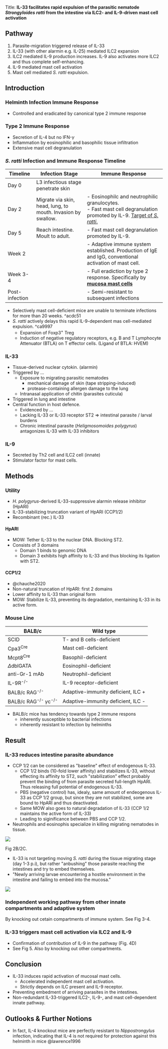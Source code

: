 Title: **IL-33 facilitates rapid expulsion of the parasitic nematode *Strongyloides ratti* from the intestine via ILC2- and IL-9-driven mast cell activation**

## Pathway

1. Parasite-migration triggered release of IL-33
2. IL-33 (with other alarmin e.g. IL-25) mediated ILC2 expansion
3. ILC2 mediated IL-9 production increases. IL-9 also activates more ILC2 and thus complete self-enhancing. 
4. IL-9 mediated mast cell activation
5. Mast cell mediated *S. ratti* expulsion. 

## Introduction

### Helminth Infection Immune Response

- Controlled and eradicated by canonical type 2 immune response

### Type 2 Immune Response

- Secretion of IL-4 but no IFN-$\gamma$
- Inflammation by eosinophilic and basophilic tissue infiltration
- Extensive mast cell degranulation

### *S. ratti* Infection and Immune Response Timeline

| **Timeline**   | **Infection Stage**                                          | **Immune Response**                                                                                                                                                                                                                            |
| -------------- | ------------------------------------------------------------ | ---------------------------------------------------------------------------------------------------------------------------------------------------------------------------------------------------------------------------------------------- |
| Day 0          | L3 infectious stage penetrate skin                           |                                                                                                                                                                                                                                                |
| Day 2          | Migrate via skin, head, lung, to mouth. Invasion by swallow. | - Eosinophilc and neutrophilic granulocytes.<br>- Fast mast cell degranulation promoted by IL-9. [Target of *S. ratti*.](003%20Management/M.Sc.%20Biology/Molekulare%20und%20Zelluläre%20Immunologie/Seminar-Pre/Meiners%20et%20al..md#^ca9997) |
| Day 5          | Reach intestine. Moult to adult.                             | - Fast mast cell degranulation promoted by IL-9.                                                                                                                                                                                               |
| Week 2         |                                                              | - Adaptive immune system established. Production of IgE and IgG, conventional activation of mast cell.                                                                                                                                         |
| Week 3-4       |                                                              | - Full eradiction by type 2 response. Specifically by [**mucosa mast cells**](003%20Management/M.Sc.%20Biology/Molekulare%20und%20Zelluläre%20Immunologie/Seminar-Pre/Meiners%20et%20al..md#^acdc51)                                            |
| Post-infection |                                                              | - Semi-resistant to subsequent infections                                                                                                                                                                                                      |

- Selectively mast cell-deficient mice are unable to terminate infections for more than 20 weeks. ^acdc51
- *S. ratti* actively delays this rapid IL-9-dependent mas cell-mediated expulsion. ^ca9997
	- Expansion of Foxp3<sup>+</sup> Treg
	- Induction of negative regulatory receptors, e.g. B and T Lymphocyte Attenuator (BTLA) on T effector cells. (Ligand of BTLA: HVEM)

### IL-33

- Tissue-derived nuclear cytokin. (alarmin)
- Triggered by ...
	- Exposure to migrating parasitic nematodes
		- mechanical damage of skin (tape stripping-induced)
		- protease-containing allergen damage to the lung
	- Intranasal application of chitin (parasites cuticula)
- Triggered in lung and intestine
- Central function in host defence.
	- Evidenced by ...
	- Lacking IL-33 or IL-33 receptor ST2 => intestinal parasite / larval burdens
	- Chronic intestinal parasite (*Heligmosomoides polygyrus*) antagonizes IL-33 with IL-33 inhibitors

### IL-9

- Secreted by Th2 cell and ILC2 cell (innate)
- Stimulator factor for mast cells.

## Methods

### Utility

- *H. polygyrus*-derived IL-33-suppressive alarmin release inhibitor (HpARI)
- IL-33-stabilizing truncation variant of HpARI (CCP1/2)
- Recombinant (rec.) IL-33 

#### HpARI
- MOW: Tether IL-33 to the nuclear DNA. Blocking ST2.
- Consists of 3 domains
	- Domain 1 binds to genomic DNA
	- Domain 3 exhibits high affinity to IL-33 and thus blocking its ligation with ST2.

#### CCP1/2
- @chauche2020
- Non-natural truncation of HpARI: first 2 domains
- Lower affinity to IL-33 than original form
- MOW: Stabilize IL-33, preventing its degradation, mentaining IL-33 in its active form.

### Mouse Line

| BALB/c                                           | Wild type                          |
| ------------------------------------------------ | ---------------------------------- |
| SCID                                             | T- and B cells-deficient           |
| Cpa3<sup>Cre</sup>                               | Mast cell-deficient                |
| Mcpt8<sup>Cre</sup>                              | Basophil-deficient                 |
| $\Delta$dblGATA                                  | Eosinophil-deficient               |
| anti-Gr-1 mAb                                    | Neutrophil-deficient               |
| IL-9R<sup>-/-</sup>                              | IL-9 receptor-deficient            |
| BALB/c RAG<sup>-/-</sup>                         | Adaptive-immunity deficient, ILC + |
| BALB/c RAG<sup>-/-</sup> $\gamma$c<sup>-/-</sup> | Adaptive-immunity deficient, ILC - |

- BALB/c mice has tendency towards type 2 immune respons
	- inherently susceptible to bacterial infections
	- inherently resistant to infection by helminths

## Result

### IL-33 reduces intestine parasite abundance

- CCP 1/2 can be considered as "baseline" effect of endogenous IL-33.
	- CCP 1/2 binds (10-fold lower affinity) and stabilizes IL-33, without effecting its affinity to ST2, such "stabilization" effect probably prevent the binding of from parasite secreted full-length HpARI. Thus releasing full potential of endogenous IL-33.
	- PBS (negative control) has, idealy, same amount of endeogenous IL-33 as CCP 1/2 group, but since they are not stabilized, some are bound to HpARI and thus deactivated. 
	- Same MOW also goes to natural degradation of IL-33 (CCP 1/2 maintains the active form of IL-33)
	- Leading to siginificance between PBS and CCP 1/2.
- Neutrophils and eosinophis specialize in killing migrating nematodes in tissue. 

![](Attachments/Screenshot%202024-10-14%20at%2023.39.54.png)

Fig 2B/2C. 
- IL-33 is not targeting moving *S. ratti* during the tissue migrating stage (day 1-3 p.i), but rather "anbushing" those parasite reaching the intestines and try to embed themselves.
- "Newly arriving larvae encountering a hostile environment in the intestine and failing to embed into the mucosa."

![](Attachments/Screenshot%202024-10-15%20at%2017.36.00.png)

### **Independent working pathway from other innate compartments and adaptive system**

By knocking out cetain compartments of immune system. See Fig 3-4.

### IL-33 triggers mast cell activation via ILC2 and IL-9

- Confirmation of contribution of IL-9 in the pathway (Fig. 4D)
- See Fig 5. Also by knocking out other compartments. 

## Conclusion

- IL-33 induces rapid activation of mucosal mast cells.
	- Accelerated independent mast cell activation.
	- Strictly depends on ILC present and IL-9 receptor.
- Preventing embedment of arriving parasites in the intestines.
- Non-redundant IL-33-triggered ILC2-, IL-9-, and mast cell-dependent innate pathway.

## Outlooks & Further Notions

- In fact, IL-4 knockout mice are perfectly resistant to _Nippostrongylus_ infection, indicating that IL-4 is not required for protection against this helminth in mice @lawrence1996 